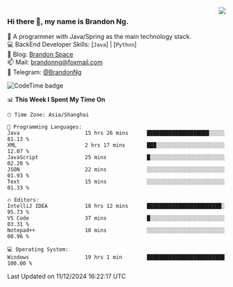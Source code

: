 <img  align="right" src="https://github-readme-stats-brandon0824.vercel.app/api/top-langs/?username=brandon0824&layout=compact">

### Hi there 👋, my name is Brandon Ng.

🌱 A programmer with Java/Spring as the main technology stack.  
💻 BackEnd Developer Skills: [`Java`] | [`Python`]  
📝 Blog: [Brandon Space](https://brandonng.tech)  
📫 Mail: brandonng@foxmail.com  
📰 Telegram: [@BrandonNg](https://t.me/BrandonNg24)  

![CodeTime badge](https://img.shields.io/endpoint?style=flat-square&url=https%3A%2F%2Fapi.codetime.dev%2Fshield%3Fid%3D128%26project%3D%26in%3D604800000)

<!--START_SECTION:waka-->
📊 **This Week I Spent My Time On** 

```text
🕑︎ Time Zone: Asia/Shanghai

💬 Programming Languages: 
Java                     15 hrs 26 mins      ████████████████████░░░░░   81.13 % 
XML                      2 hrs 17 mins       ███░░░░░░░░░░░░░░░░░░░░░░   12.07 % 
JavaScript               25 mins             █░░░░░░░░░░░░░░░░░░░░░░░░   02.20 % 
JSON                     22 mins             ░░░░░░░░░░░░░░░░░░░░░░░░░   01.93 % 
Text                     15 mins             ░░░░░░░░░░░░░░░░░░░░░░░░░   01.33 % 

🔥 Editors: 
IntelliJ IDEA            18 hrs 12 mins      ████████████████████████░   95.73 % 
VS Code                  37 mins             █░░░░░░░░░░░░░░░░░░░░░░░░   03.31 % 
Notepad++                10 mins             ░░░░░░░░░░░░░░░░░░░░░░░░░   00.96 % 

💻 Operating System: 
Windows                  19 hrs 1 min        █████████████████████████   100.00 % 
```


 Last Updated on 11/12/2024 16:22:17 UTC
<!--END_SECTION:waka-->
